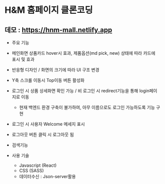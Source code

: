 # H&M 홈페이지 클론코딩
데모 : https://hnm-mall.netlify.app
---------------

* 주요 기능
 * 메인화면 상품카드 hover시 효과, 제품옵션(md pick, new) 상태에 따라 카드에 표시 및 효과
 * 반응형 디자인 / 화면의 크기에 따라 UI 구조 변경
 * Y축 스크롤 이동시 Top이동 버튼 활성화
 * 로그인 시 상품 상세화면 확인 가능 / 비 로그인 시 redirect기능을 통해 login페이지로 이동
   * 현재 백엔드 환경 구축이 불가하여, 아무 이름으로도 로그인 가능하도록 기능 구현
 * 로그인 시 사용자 Welcome 메세지 표시
 * 로그아웃 버튼 클릭 시 로그아웃 됨
 * 검색기능 

* 사용 기술
  * Javascript (React)
  * CSS (SASS)
  * 데이터수신 : Json-server활용
